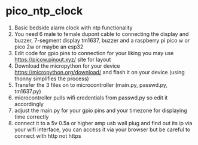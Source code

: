 # pico_ntp_clock
1. Basic bedside alarm clock with ntp functionality
2. You need 6 male to female dupont cable to connecting the display and buzzer, 7-segment display tm1637, buzzer and a raspberry pi pico w or pico 2w or maybe an esp32
3. Edit code for gpio pins to connection for your liking you may use https://picow.pinout.xyz/ site for layout
4. Download the micropython for your device https://micropython.org/download/ and flash it on your device (using thonny simplifies the process)
5. Transfer the 3 files on to microcontroller (main.py, passwd.py, tm1637.py)
6. microcontroller pulls wifi credentials from passwd.py so edit it accordingly
7. adjust the main.py for your gpio pins and your timezone for displaying time correctly
8. connect it to a 5v 0.5a or higher amp usb wall plug and find out its ip via your wifi interface, you can access it via your browser but be careful to connect with http not https







